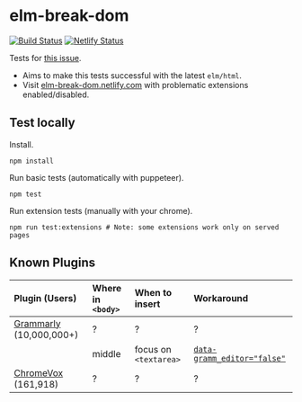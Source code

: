 # elm-break-dom

[![Build Status](https://travis-ci.org/jinjor/elm-break-dom.svg?branch=master)](https://travis-ci.org/jinjor/elm-break-dom)
[![Netlify Status](https://api.netlify.com/api/v1/badges/be3da983-1d1e-4c84-a596-ab4597c31027/deploy-status)](https://app.netlify.com/sites/elm-break-dom/deploys)

Tests for [this issue](https://github.com/elm/html/issues/44).

- Aims to make this tests successful with the latest `elm/html`.
- Visit [elm-break-dom.netlify.com](https://elm-break-dom.netlify.com/) with problematic extensions enabled/disabled.

## Test locally

Install.

```shell
npm install
```

Run basic tests (automatically with puppeteer).

```shell
npm test
```

Run extension tests (manually with your chrome).

```shell
npm run test:extensions # Note: some extensions work only on served pages
```

## Known Plugins

| Plugin (Users)               | Where in `<body>` | When to insert        | Workaround                         |
| :--------------------------- | :---------------- | :-------------------- | :--------------------------------- |
| [Grammarly][1] (10,000,000+) | ?                 | ?                     | ?                                  |
|                              | middle            | focus on `<textarea>` | [`data-gramm_editor="false"`][1-1] |
| [ChromeVox][2] (161,918)     | ?                 | ?                     | ?                                  |

[1]: https://chrome.google.com/webstore/detail/grammarly-for-chrome/kbfnbcaeplbcioakkpcpgfkobkghlhen
[1-1]: https://github.com/elm/html/issues/44#issuecomment-534665947
[2]: https://chrome.google.com/webstore/detail/chromevox-classic-extensi/kgejglhpjiefppelpmljglcjbhoiplfn
